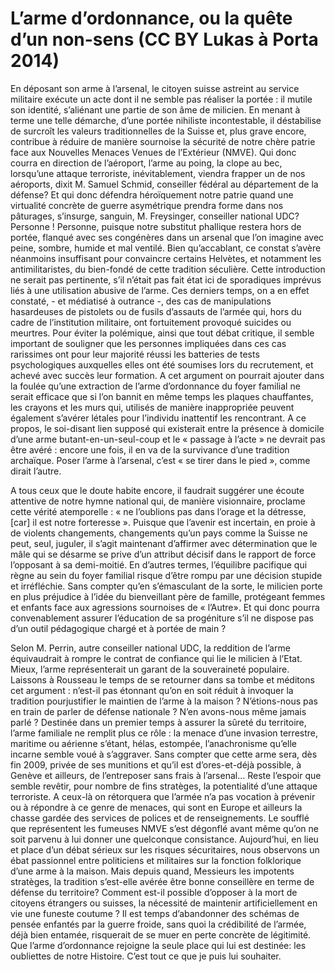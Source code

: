 # L’arme d’ordonnance, ou la quête d’un non-sens (CC BY Lukas à Porta 2014)

En déposant son arme à l’arsenal, le citoyen suisse astreint au service militaire exécute un acte
dont il ne semble pas réaliser la portée : il mutile son identité, s’aliénant une partie de son âme
de milicien. En menant à terme une telle démarche, d’une portée nihiliste incontestable, il
déstabilise de surcroît les valeurs traditionnelles de la Suisse et, plus grave encore, contribue à
réduire de manière sournoise la sécurité de notre chère patrie face aux Nouvelles Menaces
Venues de l’Extérieur (NMVE). Qui donc courra en direction de l’aéroport, l’arme au poing,
la clope au bec, lorsqu’une attaque terroriste, inévitablement, viendra frapper un de nos
aéroports, dixit M. Samuel Schmid, conseiller fédéral au département de la défense? Et qui
donc défendra héroïquement notre patrie quand une virtualité concrète de guerre asymétrique
prendra forme dans nos pâturages, s’insurge, sanguin, M. Freysinger, conseiller national
UDC? Personne ! Personne, puisque notre substitut phallique restera hors de portée, flanqué
avec ses congénères dans un arsenal que l’on imagine avec peine, sombre, humide et mal
ventilé. Bien qu’accablant, ce constat s’avère néanmoins insuffisant pour convaincre certains
Helvètes, et notamment les antimilitaristes, du bien-fondé de cette tradition séculière.
Cette introduction ne serait pas pertinente, s’il n’était pas fait état ici de sporadiques imprévus
liés à une utilisation abusive de l’arme. Ces derniers temps, on a en effet constaté, - et
médiatisé à outrance -, des cas de manipulations hasardeuses de pistolets ou de fusils
d’assauts de l’armée qui, hors du cadre de l’institution militaire, ont fortuitement provoqué
suicides ou meurtres. Pour éviter la polémique, ainsi que tout débat critique, il semble
important de souligner que les personnes impliquées dans ces cas rarissimes ont pour leur
majorité réussi les batteries de tests psychologiques auxquelles elles ont été soumises lors du
recrutement, et achevé avec succès leur formation. A cet argument on pourrait ajouter dans la
foulée qu’une extraction de l’arme d’ordonnance du foyer familial ne serait efficace que si
l’on bannit en même temps les plaques chauffantes, les crayons et les murs qui, utilisés de
manière inappropriée peuvent également s’avérer létales pour l’individu inattentif les
rencontrant. A ce propos, le soi-disant lien supposé qui existerait entre la présence à domicile
d’une arme butant-en-un-seul-coup et le « passage à l’acte » ne devrait pas être avéré : encore
une fois, il en va de la survivance d’une tradition archaïque. Poser l’arme à l’arsenal, c’est
« se tirer dans le pied », comme dirait l’autre.

A tous ceux que le doute habite encore, il faudrait suggérer une écoute attentive de notre
hymne national qui, de manière visionnaire, proclame cette vérité atemporelle : « ne
l’oublions pas dans l’orage et la détresse, [car] il est notre forteresse ». Puisque que l’avenir
est incertain, en proie à de violents changements, changements qu’un pays comme la Suisse
ne peut, seul, juguler, il s’agit maintenant d’affirmer avec détermination que le mâle qui se
désarme se prive d’un attribut décisif dans le rapport de force l’opposant à sa demi-moitié. En
d’autres termes, l’équilibre pacifique qui règne au sein du foyer familial risque d’être rompu
par une décision stupide et irréfléchie. Sans compter qu’en s’émasculant de la sorte, le
milicien porte en plus préjudice à l’idée du bienveillant père de famille, protégeant femmes et
enfants face aux agressions sournoises de « l’Autre». Et qui donc pourra convenablement
assurer l’éducation de sa progéniture s’il ne dispose pas d’un outil pédagogique chargé et à
portée de main ?

Selon M. Perrin, autre conseiller national UDC, la reddition de l’arme équivaudrait à rompre
le contrat de confiance qui lie le milicien à l’Etat. Mieux, l’arme représenterait un garant de la
souveraineté populaire. Laissons à Rousseau le temps de se retourner dans sa tombe et
méditons cet argument : n’est-il pas étonnant qu’on en soit réduit à invoquer la tradition pourjustifier le maintien de l’arme à la maison ? N’étions-nous pas en train de parler de défense
nationale ? N’en avons-nous même jamais parlé ? Destinée dans un premier temps à assurer la
sûreté du territoire, l’arme familiale ne remplit plus ce rôle : la menace d’une invasion
terrestre, maritime ou aérienne s’étant, hélas, estompée, l’anachronisme qu’elle incarne
semble voué à s’aggraver. Sans compter que cette arme sera, dès fin 2009, privée de ses
munitions et qu’il est d’ores-et-déjà possible, à Genève et ailleurs, de l’entreposer sans frais à
l’arsenal... Reste l’espoir que semble revêtir, pour nombre de fins stratèges, la potentialité
d’une attaque terroriste. A ceux-là on rétorquera que l’armée n’a pas vocation à prévenir ou à
répondre à ce genre de menaces, qui sont en Europe et ailleurs la chasse gardée des services
de polices et de renseignements. Le soufflé que représentent les fumeuses NMVE s’est
dégonflé avant même qu’on ne soit parvenu à lui donner une quelconque consistance.
Aujourd’hui, en lieu et place d’un débat sérieux sur les risques sécuritaires, nous observons un
ébat passionnel entre politiciens et militaires sur la fonction folklorique d’une arme à la
maison. Mais depuis quand, Messieurs les impotents stratèges, la tradition s’est-elle avérée
être bonne conseillère en terme de défense du territoire? Comment est-il possible d’opposer à
la mort de citoyens étrangers ou suisses, la nécessité de maintenir artificiellement en vie une
funeste coutume ? Il est temps d’abandonner des schémas de pensée enfantés par la guerre
froide, sans quoi la crédibilité de l’armée, déjà bien entamée, risquerait de se muer en perte
concrète de légitimité. Que l’arme d’ordonnance rejoigne la seule place qui lui est destinée:
les oubliettes de notre Histoire. C’est tout ce que je puis lui souhaiter.
